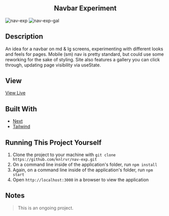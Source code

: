 <h2 align="center"> Navbar Experiment </h2>

![nav-exp](https://user-images.githubusercontent.com/91632194/232610862-e601f689-ad90-4699-a8b2-53fcc323c431.png)
![nav-exp-gal](https://user-images.githubusercontent.com/91632194/232611335-8dca294d-0045-4fae-b63f-efabf511b690.png)

## Description
An idea for a navbar on md & lg screens, experimenting with different looks and feels for pages. Mobile (sm) nav is pretty standard, but could use some reworking for the sake of styling. 
Site also features a gallery you can click through, updating page visibility via useState. 

## View 
[View Live](https://nav-exp.vercel.app/)

## Built With
- [Next](https://nextjs.org/docs/getting-started)
- [Tailwind](https://tailwindcss.com/docs/installation)

## Running This Project Yourself 
1. Clone the project to your machine with `git clone https://github.com/knlrvr/nav-exp.git`
2. On a command line inside of the application's folder, run `npm install`
3. Again, on a command line inside of the application's folder, run `npm start`
4. Open `http://localhost:3000` in a browser to view the application

## Notes
> This is an ongoing project. 
